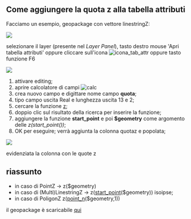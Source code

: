 ## Come aggiungere la quota z alla tabella attributi

Facciamo un esempio, geopackage con vettore linestringZ:

<img src="/img/esempi_uso/add_quotaz/quotaz1.png">

selezionare il layer (presente nel _Layer Panel_), tasto destro mouse 'Apri tabella attributi' oppure cliccare sull'icona ![icona_tab_attr](https://docs.qgis.org/2.18/it/_images/mActionOpenTable.png) oppure tasto funzione F6

<img src="/img/esempi_uso/add_quotaz/quotaz2.png">

1. attivare editing;
2. aprire calcolatore di campi ![calc](https://docs.qgis.org/testing/en/_images/mActionCalculateField.png)
3. crea nuovo campo e digittare nome campo **quota**;
4. tipo campo uscita Real e lunghezza uscita 13 e 2;
5. cercare la funzione [z](/gr_funzioni/geometria/funzioni/z.md);
6. doppio clic sul risultato della ricerca per inserire la funzione;
7. aggiungere la funzione **start_point** e poi **$geometry** come argomento delle _z(start_point())_;
8. OK per eseguire; verrà aggiunta la colonna quotaz e popolata;

<img src="/img/esempi_uso/add_quotaz/quotaz2.png">

evidenziata la colonna con le quote z

## riassunto

* in caso di PointZ → z($geometry)
* in caso di (Multi)LinestringZ → z([start_point](/gr_funzioni/geometria/funzioni/start_point.md)($geometry)) isoipse;
* in caso di PoligonZ z([point_n](/gr_funzioni/geometria/funzioni/point_n.md)($geometry,1))

il geopackage è scaricabile [qui](dati_esempi.gpkg)
